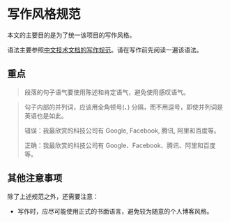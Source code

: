 # 写作风格规范

本文的主要目的是为了统一该项目的写作风格。

语法主要参照[中文技术文档的写作规范](https://github.com/ruanyf/document-style-guide)。请在写作前先阅读一遍该语法。

## 重点

> 段落的句子语气要使用陈述和肯定语气，避免使用感叹语气。

> 句子内部的并列词，应该用全角顿号(、) 分隔，而不用逗号，即使并列词是英语也是如此。
>
> 错误：我最欣赏的科技公司有 Google, Facebook, 腾讯, 阿里和百度等。
>
> 正确：我最欣赏的科技公司有 Google、Facebook、腾讯、阿里和百度等。


## 其他注意事项

除了上述规范之外，还需要注意：

- 写作时，应尽可能使用正式的书面语言，避免较为随意的个人博客风格。
